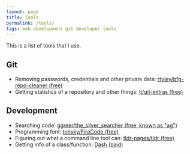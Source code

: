 ```yaml
---
layout: page
title: Tools
permalink: /tools/
tags: web development git developer tools
---
```


This is a list of tools that I use.

## Git

* Removing passwords, credentials and other private data: [rtyley/bfg-repo-cleaner (free)](https://github.com/rtyley/bfg-repo-cleaner)
* Getting statistics of a repository and other things: [tj/git-extras (free)](https://github.com/tj/git-extras)

## Development

* Searching code: [ggreer/the_silver_searcher (free, known as "ag")](https://github.com/ggreer/the_silver_searcher)
* Programming font: [tonsky/FiraCode (free)](https://github.com/tonsky/FiraCode)
* Figuring out what a command line tool can: [tldr-pages/tldr (free)](https://github.com/tldr-pages/tldr)
* Getting info of a class/function: [Dash (paid)](https://kapeli.com/dash)

